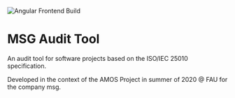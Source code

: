 ![Angular Frontend Build](https://github.com/Kexplx/msg-audit-tool/workflows/Angular%20Frontend%20build/badge.svg)
# MSG Audit Tool
An audit tool for software projects based on the ISO/IEC 25010 specification.

Developed in the context of the AMOS Project in summer of 2020 @ FAU for the company msg.
